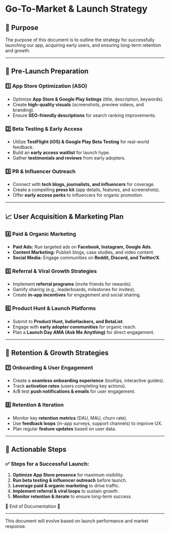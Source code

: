 # **Go-To-Market & Launch Strategy**

## **📌 Purpose**
The purpose of this document is to outline the strategy for successfully launching our app, acquiring early users, and ensuring long-term retention and growth.

---

## **🚀 Pre-Launch Preparation**

### **1️⃣ App Store Optimization (ASO)**
- Optimize **App Store & Google Play listings** (title, description, keywords).
- Create **high-quality visuals** (screenshots, preview videos, and branding).
- Ensure **SEO-friendly descriptions** for search ranking improvements.

### **2️⃣ Beta Testing & Early Access**
- Utilize **TestFlight (iOS) & Google Play Beta Testing** for real-world feedback.
- Build an **early access waitlist** for launch hype.
- Gather **testimonials and reviews** from early adopters.

### **3️⃣ PR & Influencer Outreach**
- Connect with **tech blogs, journalists, and influencers** for coverage.
- Create a compelling **press kit** (app details, features, and screenshots).
- Offer **early access perks** to influencers for organic promotion.

---

## **📈 User Acquisition & Marketing Plan**

### **4️⃣ Paid & Organic Marketing**
- **Paid Ads:** Run targeted ads on **Facebook, Instagram, Google Ads**.
- **Content Marketing:** Publish blogs, case studies, and video content.
- **Social Media:** Engage communities on **Reddit, Discord, and Twitter/X**.

### **5️⃣ Referral & Viral Growth Strategies**
- Implement **referral programs** (invite friends for rewards).
- Gamify sharing (e.g., leaderboards, milestones for invites).
- Create **in-app incentives** for engagement and social sharing.

### **6️⃣ Product Hunt & Launch Platforms**
- Submit to **Product Hunt, IndieHackers, and BetaList**.
- Engage with **early adopter communities** for organic reach.
- Plan a **Launch Day AMA (Ask Me Anything)** for direct engagement.

---

## **🔄 Retention & Growth Strategies**

### **7️⃣ Onboarding & User Engagement**
- Create a **seamless onboarding experience** (tooltips, interactive guides).
- Track **activation rates** (users completing key actions).
- A/B test **push notifications & emails** for user engagement.

### **8️⃣ Retention & Iteration**
- Monitor key **retention metrics** (DAU, MAU, churn rate).
- Use **feedback loops** (in-app surveys, support channels) to improve UX.
- Plan regular **feature updates** based on user data.

---

## **📌 Actionable Steps**
### **✅ Steps for a Successful Launch:**
1. **Optimize App Store presence** for maximum visibility.
2. **Run beta testing & influencer outreach** before launch.
3. **Leverage paid & organic marketing** to drive traffic.
4. **Implement referral & viral loops** to sustain growth.
5. **Monitor retention & iterate** to ensure long-term success.

📄 End of Documentation 🚀

---

This document will evolve based on launch performance and market response.
